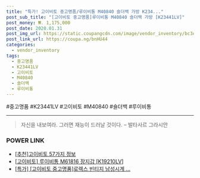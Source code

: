 ```yaml
--- 
title: "특가! 고이비토 중고명품/루이비통 M40840 숄더백 가방 K234..." 
post_sub_title: "[고이비토 중고명품]루이비통 M40840 숄더백 가방 [K23441LV]" 
post_money: ₩. 1,175,000 
post_date: 2020.01.31 
post_img_url: https://static.coupangcdn.com/image/vendor_inventory/bc3e/96d522dfd535527d98f88ca4b5b43447f9ccc51b9a6f7c83428d2607a27b.jpg 
post_link_url: https://coupa.ng/bnHU44 
categories: 
  - vendor_inventory 
tags: 
  - 중고명품 
  - K23441LV 
  - 고이비토 
  - M40840 
  - 숄더백 
  - 루이비통 
--- 
```

  #중고명품 #K23441LV #고이비토 #M40840 #숄더백 #루이비통 
<hr> 

> 자신을 내보여라. 그러면 재능이 드러날 것이다. – 발타사르 그라시안 


### POWER LINK

* <a href="https://blog.naver.com/fasyy4321/221791200011" target="_blank">[추천]고이비토 57가지 정보</a>
* <a href="https://blog.naver.com/santokki14/221785466784" target="_blank">[고이비토] 루이비통 M61816 장지갑 [K19210LV]</a>
* <a href="https://blog.naver.com/sakai111/221787007186" target="_blank">[특가] [고이비토 중고명품]로렉스 빈티지 남성시계 ...</a>

